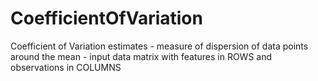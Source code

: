 # CoefficientOfVariation
Coefficient of Variation estimates - measure of dispersion of data points around the mean -
input data matrix with features in ROWS and observations in COLUMNS
